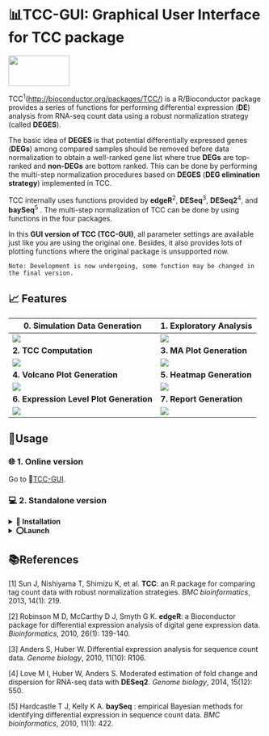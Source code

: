 

# 📊TCC-GUI: Graphical User Interface for TCC package



<img src="https://raw.githubusercontent.com/swsoyee/TCC-GUI/master/TCC-GUI/www/tccLogo.png" width="121" height="60">  

TCC<sup>1</sup>(http://bioconductor.org/packages/TCC/) is a R/Bioconductor package provides a series of functions for performing differential expression  (**DE**)  analysis from RNA-seq count data using a robust normalization strategy (called **DEGES**).  

The basic idea of **DEGES** is that potential differentially expressed genes (**DEGs**) among compared samples should be removed before data normalization to obtain a well-ranked gene list where true **DEGs** are top-ranked and **non-DEGs** are bottom ranked. This can be done by performing the multi-step normalization procedures based on **DEGES** (**DEG elimination strategy**) implemented in TCC.    

TCC internally uses functions provided by **edgeR**<sup>2</sup>, **DESeq**<sup>3</sup>, **DESeq2**<sup>4</sup>, and **baySeq**<sup>5</sup> . The multi-step normalization of TCC can be done by using functions in the four packages.   

In this **GUI version of TCC (TCC-GUI)**, all parameter settings are available just like you are using the original one. Besides, it also provides lots of plotting functions where the original package is unsupported now.   


```
Note: Development is now undergoing, some function may be changed in the final version.
```

## 📈 Features

| 0. Simulation Data Generation                                | 1. Exploratory Analysis                                      |
| ------------------------------------------------------------ | ------------------------------------------------------------ |
| <img src="https://raw.githubusercontent.com/swsoyee/TCC-GUI/master/ScreenShot/beta1.png"> | <img src="https://raw.githubusercontent.com/swsoyee/TCC-GUI/master/ScreenShot/beta2.png"> |
| **2. TCC Computation**                                       | **3. MA Plot Generation**                                    |
| <img src="https://raw.githubusercontent.com/swsoyee/TCC-GUI/master/ScreenShot/beta3.png"> | <img src="https://raw.githubusercontent.com/swsoyee/TCC-GUI/master/ScreenShot/beta4.png"> |
| **4. Volcano Plot Generation**                               | **5. Heatmap Generation**                                    |
| <img src="https://raw.githubusercontent.com/swsoyee/TCC-GUI/master/ScreenShot/beta5.png"> | <img src="https://raw.githubusercontent.com/swsoyee/TCC-GUI/master/ScreenShot/beta7.png"> |
| **6. Expression Level Plot Generation**                      | **7. Report Generation**                                     |
| <img src="https://raw.githubusercontent.com/swsoyee/TCC-GUI/master/ScreenShot/beta8.png"> | <img src="https://raw.githubusercontent.com/swsoyee/TCC-GUI/master/ScreenShot/beta9.png"> |

## 📔Usage

### 🌐 1. Online version  
Go to 🔗[TCC-GUI](https://infinityloop.shinyapps.io/TCC-GUI/).  

### 💻 2. Standalone version  
<details>
<summary><b>📲 Installation</b></summary>  
---

Make sure that you have already installed those packages in your environment.   

`shiny`, `shinydashboard`, `shinyWidgets`, `plotly`, `dplyr`, `TCC`, `DT`, `heatmaply`,  `rmarkdown`, `data.table`, `tidyr`, `RColorBrewer`, `utils`, `knitr`, `cluster`, `shinycssloaders`, `shinyBS`.    

If any package is missing, Please run the following command in your **RStudio** and it will install all packages automatically.  

```R
# Part1. Install via CRAN
libs <- c("shiny",
          "shinydashboard", 
          "shinyWidgets", 
          "plotly", 
          "dplyr", 
          "DT", 
          "heatmaply",
          "tidyr",
          "utils",
          "rmarkdown",
          "data.table",
          "RColorBrewer",
          "knitr",
          "cluster",
          "shinycssloaders",
          "shinyBS")
for (i in libs){
  if( !is.element(i, .packages(all.available = TRUE)) ) {
​    install.packages(i)
  }
}

# Part2. Install via Bioconductor  
if( !is.element("TCC", .packages(all.available = TRUE)) ) {
​    ## try http:// if https:// URLs are not supported
​    source("https://bioconductor.org/biocLite.R")
​    biocLite("TCC")
}  
```
</details>

<details>  
<summary><b>⭕Launch</b></summary>  
---

Run the following command to launch `TCC-GUI` in your local environment, then it will download `TCC-GUI` automatically from github and launch.  

##### Method 1  
```R
shiny::runGitHub("TCC-GUI", "swsoyee", subdir = "TCC-GUI", launch.browser = TRUE)
```

This method always download the source code from github before launching, so maybe you can try to download all the source code by yourself and launch it.   

##### Method 2  
1. Click `Clone or download` button on the top of this page, then click `Download ZIP`;  
2. Unzip the file to your working directory (use `getwd()` to know your working directory);  
3. Run the code of launching (according to your structure of working directory it may be different).   

  ```R
  shiny::runApp("TCC-GUI-master//TCC-GUI", launch.browser = TRUE)
  ```

4. Enjoy your analysis on `TCC-GUI`!  
</details>

## 📚References

[1] Sun J, Nishiyama T, Shimizu K, et al. **TCC**: an R package for comparing tag count data with robust normalization strategies. *BMC bioinformatics*, 2013, 14(1): 219.  

[2] Robinson M D, McCarthy D J, Smyth G K. **edgeR**: a Bioconductor package for differential expression analysis of digital gene expression data. *Bioinformatics*, 2010, 26(1): 139-140.  

[3] Anders S, Huber W. Differential expression analysis for sequence count data. *Genome biology*, 2010, 11(10): R106.   

[4] Love M I, Huber W, Anders S. Moderated estimation of fold change and dispersion for RNA-seq data with **DESeq2**. *Genome biology*, 2014, 15(12): 550.  

[5] Hardcastle T J, Kelly K A. **baySeq** : empirical Bayesian methods for identifying differential expression in sequence count data. *BMC bioinformatics*, 2010, 11(1): 422.  